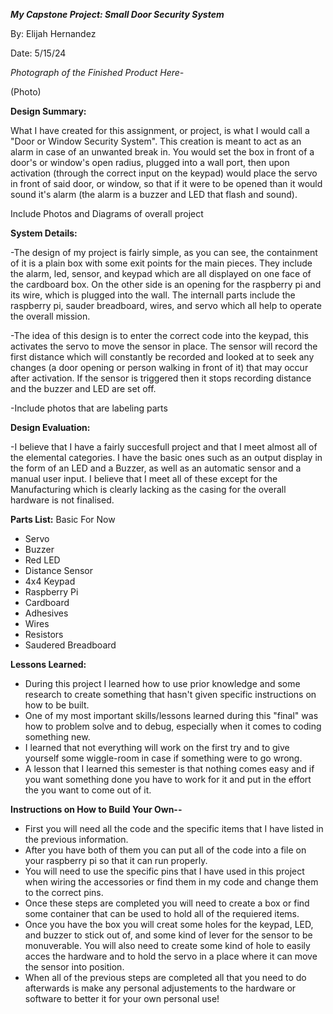 ***My Capstone Project: Small Door Security System***

By: Elijah Hernandez   

Date: 5/15/24

*Photograph of the Finished Product Here-*

(Photo)

**Design Summary:**

What I have created for this assignment, or project, is what I would call a "Door or Window Security System". This creation is meant to act as an alarm in case of an unwanted break in. You would set the box in front of a door's or window's open radius, plugged into a wall port, then upon activation (through the correct input on the keypad) would place the servo in front of said door, or window, so that if it were to be opened than it would sound it's alarm (the alarm is a buzzer and LED that flash and sound). 

Include Photos and Diagrams of overall project


**System Details:**

-The design of my project is fairly simple, as you can see, the containment of it is a plain box with some exit points for the main pieces. They include the alarm, led, sensor, and keypad which are all displayed on one face of the cardboard box. On the other side is an opening for the raspberry pi and its wire, which is plugged into the wall. The internall parts include the raspberry pi, sauder breadboard, wires, and servo which all help to operate the overall mission. 

-The idea of this design is to enter the correct code into the keypad, this activates the servo to move the sensor in place. The sensor will record the first distance which will constantly be recorded and looked at to seek any changes (a door opening or person walking in front of it) that may occur after activation. If the sensor is triggered then it stops recording distance and the buzzer and LED are set off.

-Include photos that are labeling parts


**Design Evaluation:**

-I believe that I have a fairly succesfull project and that I meet almost all of the elemental categories. I have the basic ones such as an output display in the form of an LED and a Buzzer, as well as an automatic sensor and a manual user input. I believe that I meet all of these except for the Manufacturing which is clearly lacking as the casing for the overall hardware is not finalised.


**Parts List:** Basic For Now
* Servo
* Buzzer
* Red LED
* Distance Sensor
* 4x4 Keypad
* Raspberry Pi
* Cardboard
* Adhesives
* Wires
* Resistors
* Saudered Breadboard


**Lessons Learned:**
* During this project I learned how to use prior knowledge and some research to create something that hasn't given specific instructions on how to be built.
* One of my most important skills/lessons learned during this "final" was how to problem solve and to debug, especially when it comes to coding something new.
* I learned that not everything will work on the first try and to give yourself some wiggle-room in case if something were to go wrong.
* A lesson that I learned this semester is that nothing comes easy and if you want something done you have to work for it and put in the effort the you want to come out of it.

**Instructions on How to Build Your Own--**

* First you will need all the code and the specific items that I have listed in the previous information.
* After you have both of them you can put all of the code into a file on your raspberry pi so that it can run properly.
* You will need to use the specific pins that I have used in this project when wiring the accessories or find them in my code and change them to the correct pins.
* Once these steps are completed you will need to create a box or find some container that can be used to hold all of the requiered items.
* Once you have the box you will creat some holes for the keypad, LED, and buzzer to stick out of, and some kind of lever for the sensor to be monuverable. You will also need to create some kind of hole to easily acces the hardware and to hold the servo in a place where it can move the sensor into position.
* When all of the previous steps are completed all that you need to do afterwards is make any personal adjustements to the hardware or software to better it for your own personal use!
